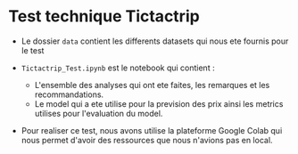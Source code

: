 ﻿# Test technique Tictactrip


 * Le dossier ```data``` contient les differents datasets qui nous ete fournis pour le test
 * ```Tictactrip_Test.ipynb``` est le notebook qui contient :
   * L'ensemble des analyses qui ont ete faites, les remarques et les recommandations.
   * Le model qui a ete utilise pour la prevision des prix ainsi les metrics utilises pour l'evaluation du model.
  
 * Pour realiser ce test, nous avons utilise la plateforme Google Colab qui nous permet d'avoir des ressources que nous n'avions pas en local.
